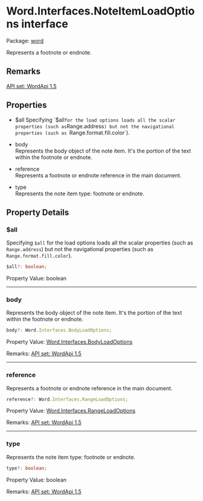 # Word.Interfaces.NoteItemLoadOptions interface

Package: [word](/en-us/javascript/api/word)

Represents a footnote or endnote.

## Remarks

[API set: WordApi 1.5](/en-us/javascript/api/requirement-sets/word/word-api-requirement-sets)

## Properties

- $all  
  Specifying `$all` for the load options loads all the scalar properties (such as `Range.address`) but not the navigational properties (such as `Range.format.fill.color`).

- body  
  Represents the body object of the note item. It's the portion of the text within the footnote or endnote.

- reference  
  Represents a footnote or endnote reference in the main document.

- type  
  Represents the note item type: footnote or endnote.

## Property Details

### $all

Specifying `$all` for the load options loads all the scalar properties (such as `Range.address`) but not the navigational properties (such as `Range.format.fill.color`).

```typescript
$all?: boolean;
```

Property Value: boolean

---

### body

Represents the body object of the note item. It's the portion of the text within the footnote or endnote.

```typescript
body?: Word.Interfaces.BodyLoadOptions;
```

Property Value: [Word.Interfaces.BodyLoadOptions](/en-us/javascript/api/word/word.interfaces.bodyloadoptions)

Remarks: [API set: WordApi 1.5](/en-us/javascript/api/requirement-sets/word/word-api-requirement-sets)

---

### reference

Represents a footnote or endnote reference in the main document.

```typescript
reference?: Word.Interfaces.RangeLoadOptions;
```

Property Value: [Word.Interfaces.RangeLoadOptions](/en-us/javascript/api/word/word.interfaces.rangeloadoptions)

Remarks: [API set: WordApi 1.5](/en-us/javascript/api/requirement-sets/word/word-api-requirement-sets)

---

### type

Represents the note item type: footnote or endnote.

```typescript
type?: boolean;
```

Property Value: boolean

Remarks: [API set: WordApi 1.5](/en-us/javascript/api/requirement-sets/word/word-api-requirement-sets)
